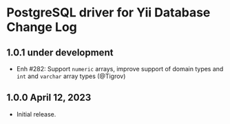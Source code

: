 # PostgreSQL driver for Yii Database Change Log

## 1.0.1 under development

- Enh #282: Support `numeric` arrays, improve support of domain types and `int` and `varchar` array types (@Tigrov)

## 1.0.0 April 12, 2023

- Initial release.
